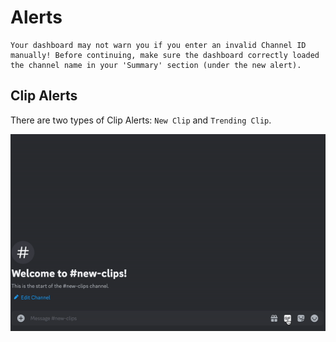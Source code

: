 # Alerts



```{note}
Your dashboard may not warn you if you enter an invalid Channel ID manually! Before continuing, make sure the dashboard correctly loaded the channel name in your 'Summary' section (under the new alert).
```


## Clip Alerts

There are two types of Clip Alerts: `New Clip` and `Trending Clip`.

![](images/newclip.gif)